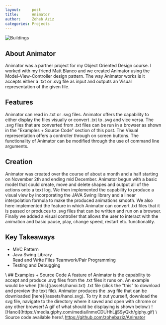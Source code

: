 ```yaml
---
layout:     post
title:      Animator
author:     Zoheb Aziz
categories: Projects
---
```

![Buildings](https://media.giphy.com/media/Zb9xdbU2dgi9Iv8AVo/giphy.gif)

<!--excerpt-->

## About Animator
Animator was a partner project for my Object Oriented Design course. I worked
with my friend Matt Blanco and we created Animator using the Model-View-Controller
design pattern. The way Animator works is it accepts either a .txt or .svg file
as input and outputs an Visual representation of the given file.
## Features
Animator can read in .txt or .svg files. Animator offers the capability to either
display the files visually or convert .txt to .svg and vice versa. The .svg files
that are converted from .txt files can be run in a browser as shown in the
"Examples + Source Code" section of this post. The Visual representation offers
a controller through on screen buttons. The functionality of Animator can be
modified through the use of command line arguments.
## Creation
Animator was created over the course of about a month and a half starting on
November 2th and ending mid December. Animator begun with a basic model that could
create, move and delete shapes and output all of the actions onto a text log. We
then implemented the capability to produce a visual view by incorporating the JAVA
Swing library and a linear interpolation formula to make the produced animations
smooth. We also here implemented the feature in which Animator can convert .txt files
that it is passed or produces to .svg files that can be written and run on a browser.
Finally we added a visual controller that allows the user to interact with the
animation and basic pause, play, change speed, restart etc. functionality.
## Key Takeaways
<ul>
  <li>MVC Pattern</li>
  <li>Java Swing Library</li>
  <l1>Read and Write Files</li>
  <l1>Teamwork/Pair Programming</li>
  <li>Testing and Debugging</li>
</ul>
\
## Examples + Source Code
A feature of Animator is the capability to accept and produce .svg files from
the .txt files it runs on. An example would be when [this](/assets/hanoi.txt)
.txt file (click the
"this" to download and preview the text file). Animator produces the .svg file
that can be downloaded [here](/assets/hanoi.svg).
To try it out yourself, download the svg file,
navigate to the directory where it saved and open with chrome or any other browser!
A gif of what should be displaying is shown below.\
![Hanoi](https://media.giphy.com/media/lnmxCDUHhLjjSSyQkh/giphy.gif)
\
Source code available here:\
<a href="https://github.com/zohebaziz/Animator">https://github.com/zohebaziz/Animator</a>
